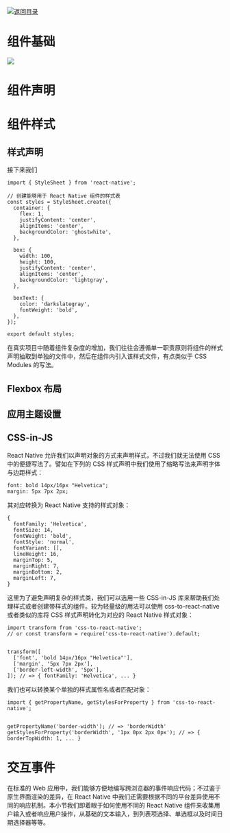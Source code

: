 [![返回目录](https://parg.co/UY3)](https://parg.co/U0I) 









# 组件基础


![](https://cdn-images-1.medium.com/max/1600/0*E-c0mBtxYrcZJuA5.)


# 组件声明


# 组件样式


## 样式声明


接下来我们


```
import { StyleSheet } from 'react-native'; 
 
// 创建能够用于 React Native 组件的样式表
const styles = StyleSheet.create({ 
  container: { 
    flex: 1, 
    justifyContent: 'center', 
    alignItems: 'center', 
    backgroundColor: 'ghostwhite', 
  }, 
 
  box: { 
    width: 100, 
    height: 100, 
    justifyContent: 'center', 
    alignItems: 'center', 
    backgroundColor: 'lightgray', 
  }, 
 
  boxText: { 
    color: 'darkslategray', 
    fontWeight: 'bold', 
  }, 
}); 
 
export default styles; 
```


在真实项目中随着组件复杂度的增加，我们往往会遵循单一职责原则将组件的样式声明抽取到单独的文件中，然后在组件内引入该样式文件，有点类似于 CSS Modules 的写法。


## Flexbox 布局


## 应用主题设置


## CSS-in-JS


React Native 允许我们以声明对象的方式来声明样式，不过我们就无法使用 CSS 中的便捷写法了。譬如在下列的 CSS 样式声明中我们使用了缩略写法来声明字体与边距样式：
```
font: bold 14px/16px "Helvetica";
margin: 5px 7px 2px;
```
其对应转换为 React Native 支持的样式对象：
```
{
  fontFamily: 'Helvetica',
  fontSize: 14,
  fontWeight: 'bold',
  fontStyle: 'normal',
  fontVariant: [],
  lineHeight: 16,
  marginTop: 5,
  marginRight: 7,
  marginBottom: 2,
  marginLeft: 7,
}
```
这里为了避免声明复杂的样式类，我们可以选用一些 CSS-in-JS 库来帮助我们处理样式或者创建带样式的组件。较为轻量级的用法可以使用 css-to-react-native 或者类似的库将 CSS 样式声明转化为对应的 React Native 样式对象：
```
import transform from 'css-to-react-native';
// or const transform = require('css-to-react-native').default;


transform([
  ['font', 'bold 14px/16px "Helvetica"'],
  ['margin', '5px 7px 2px'],
  ['border-left-width', '5px'],
]); // => { fontFamily: 'Helvetica', ... }
```
我们也可以转换某个单独的样式属性名或者匹配对象：
```
import { getPropertyName, getStylesForProperty } from 'css-to-react-native';


getPropertyName('border-width'); // => 'borderWidth'
getStylesForProperty('borderWidth', '1px 0px 2px 0px'); // => { borderTopWidth: 1, ... }
```


# 交互事件


在标准的 Web 应用中，我们能够方便地编写跨浏览器的事件响应代码；不过鉴于原生界面渲染的差异，在 React Native 中我们还需要根据不同的平台差异使用不同的响应机制。本小节我们即着眼于如何使用不同的 React Native 组件来收集用户输入或者响应用户操作，从基础的文本输入，到列表项选择、单选框以及时间日期选择器等等。





